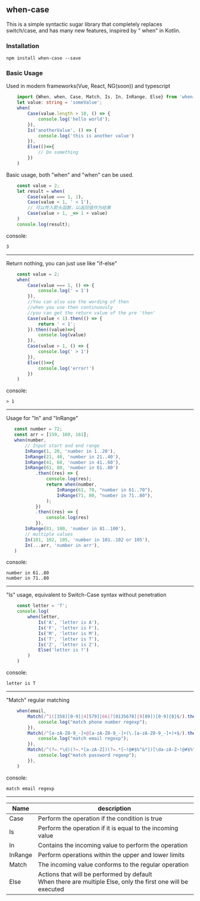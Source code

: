 ## when-case

This is a simple syntactic sugar library that completely replaces switch/case, and has many new features, inspired by "
when" in Kotlin.

### Installation

```
npm install when-case --save
```

### Basic Usage

Used in modern frameworks(Vue, React, NG(soon)) and typescript

```typescript
    import {When, when, Case, Match, Is, In, InRange, Else} from 'when-case';
    let value: string = 'someValue';
    when(
        Case(value.length > 10, () => {
            console.log('hello world');
        }),
        Is('anotherValue', () => {
            console.log('this is another value')
        }),
        Else(()=>{
            // Do something
        })
    )
```

Basic usage, both "when" and "when" can be used.

```javascript
    const value = 2;
    let result = when(
        Case(value === 1, 1),
        Case(value < 1, ' < 1'),
        // 可以传入箭头函数，以返回值作为结果
        Case(value > 1, _=> 1 + value)
    )
    console.log(result);
```

console:

```
3
```

-----
Return nothing, you can just use like "if-else"

```javascript
    const value = 2;
    when(
        Case(value === 1, () => {
            console.log(' = 1')
        }),
        //You can also use the wording of then
        //when you use then continuously
        //you can get the return value of the pre 'then'
        Case(value < 1).then(() => {
            return ' < 1';
        }).then((value)=>{
            console.log(value)
        }),
        Case(value > 1, () => {
            console.log(' > 1')
        }),
        Else(()=>{
            console.log('error!')
        })
    )
```

console:

```
> 1
```

------

Usage for "In" and "InRange"
 ```javascript
    const number = 72;
    const arr = [159, 160, 161];
    when(number,
        // Input start and end range
        InRange(1, 20, 'number in 1..20'),
        InRange(21, 40, 'number in 21..40'),
        InRange(41, 60, 'number in 41..60'),
        InRange(61, 80, 'number in 61..80')
            .then((res) => {
                console.log(res);
                return when(number,
                    InRange(61, 70, "number in 61..70"),
                    InRange(71, 80, "number in 71..80"),
                );
            })
            .then((res) => {
                console.log(res)
            }),
        InRange(81, 100, 'number in 81..100'),
        // multiple values
        In(101, 102, 105, 'number in 101..102 or 105'),
        In(...arr, 'number in arr'),
    )
 ```

console:

```
number in 61..80
number in 71..80
```

----

"Is" usage, equivalent to Switch-Case syntax without penetration

```javascript
    const letter = 'T';
    console.log(
        when(letter,
            Is('A', 'letter is A'),
            Is('F', 'letter is F'),
            Is('M', 'letter is M'),
            Is('T', 'letter is T'),
            Is('Z', 'letter is Z'),
            Else('letter is ?')
        )
    )
```

console:

```
letter is T
```

---------
"Match" regular matching
```javascript
    when(email,
        Match(/^1([358][0-9]|4[579]|66|7[0135678]|9[89])[0-9]{8}$/).then(()=>{
            console.log("match phone number regexp");
        }),
        Match(/^[a-zA-Z0-9_-]+@[a-zA-Z0-9_-]+(\.[a-zA-Z0-9_-]+)+$/).then(()=>{
            console.log("match email regexp");
        }),
        Match(/^(?=.*\d)(?=.*[a-zA-Z])(?=.*[~!@#$%^&*])[\da-zA-Z~!@#$%^&*]{8,}$/).then(()=>{
            console.log("match password regexp");
        }),
    )
```
console:

```
match email regexp
```
---------

| Name    | description                                                  |
| ------- | ------------------------------------------------------------ |
| Case    | Perform the operation if the condition is true |
| Is      | Perform the operation if it is equal to the incoming value |
| In      | Contains the incoming value to perform the operation |
| InRange | Perform operations within the upper and lower limits |
| Match   | The incoming value conforms to the regular operation |
| Else    | Actions that will be performed by default<br>When there are multiple Else, only the first one will be executed                  |
